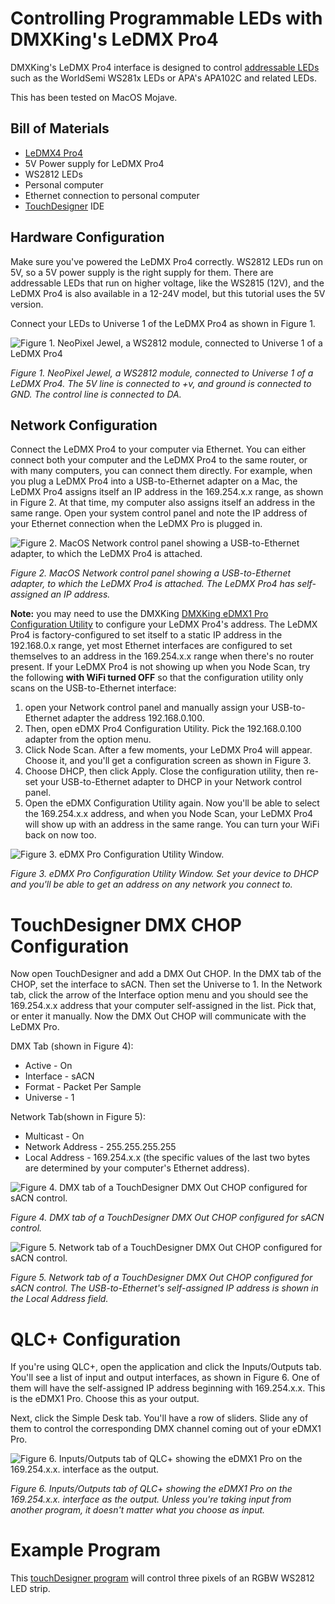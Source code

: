 # Controlling Programmable LEDs with DMXKing's LeDMX Pro4 
DMXKing's LeDMX Pro4 interface is designed to control [addressable LEDs](https://tigoe.github.io/LightProjects/addressable-leds.html) such as the WorldSemi WS281x LEDs or APA's APA102C and related LEDs. 

This has been tested on MacOS Mojave.

## Bill of Materials

* [LeDMX4 Pro4](https://dmxking.com/led-pixel-control/ledmx4-pro) 
* 5V Power supply for LeDMX Pro4
* WS2812 LEDs
* Personal computer
* Ethernet connection to personal computer
* [TouchDesigner](https://derivative.ca/product) IDE

## Hardware Configuration
Make sure you've powered the LeDMX Pro4 correctly. WS2812 LEDs run on 5V, so a 5V power supply is the right supply for them. There are addressable LEDs that run on higher voltage, like the WS2815 (12V), and the LeDMX Pro4 is also available in a 12-24V model, but this tutorial uses the 5V version. 

Connect your LEDs to Universe 1 of the LeDMX Pro4 as shown in Figure 1.

![Figure 1. NeoPixel Jewel, a WS2812 module, connected to Universe 1 of a LeDMX Pro4](img/ledmxpro4-neopixel-jewel.jpg)

_Figure 1. NeoPixel Jewel, a WS2812 module, connected to Universe 1 of a LeDMX Pro4. The 5V line is connected to +v, and ground is connected to GND. The control line is connected to DA._ 

## Network Configuration
 Connect the LeDMX Pro4 to your computer via Ethernet. You can either connect both your computer and the LeDMX Pro4 to the same router, or with many computers, you can connect them directly. For example, when you plug a LeDMX Pro4 into a USB-to-Ethernet adapter on a Mac, the LeDMX Pro4 assigns itself an IP address in the 169.254.x.x range, as shown in Figure 2. At that time, my computer also assigns itself an address in the same range. Open your system control panel and note the IP address of your Ethernet connection when the LeDMX Pro is plugged in.

 ![Figure 2. MacOS Network control panel showing a USB-to-Ethernet adapter, to which the LeDMX Pro4 is attached.](img/macos-usb-ethernet-control-config.png)

_Figure 2. MacOS Network control panel showing a USB-to-Ethernet adapter, to which the LeDMX Pro4 is attached. The LeDMX Pro4 has self-assigned an IP address._ 


 **Note:** you may need to use the DMXKing [DMXKing eDMX1 Pro Configuration Utility](https://dmxking.com/artnetsacn/edmx1-pro) to configure your LeDMX Pro4's address. The LeDMX Pro4 is factory-configured to set itself to a static IP address in the 192.168.0.x range, yet most Ethernet interfaces are configured to set themselves to an address in the 169.254.x.x range when there's no router present.  If your LeDMX Pro4 is not showing up when you Node Scan, try the following **with WiFi turned OFF** so that the configuration utility only scans on the USB-to-Ethernet interface:
 
1. open your Network control panel and manually assign your USB-to-Ethernet adapter the address 192.168.0.100. 
2. Then, open eDMX Pro4 Configuration Utility. Pick the 192.168.0.100 adapter from the option menu.
3. Click Node Scan. After a few moments, your LeDMX Pro4 will appear. Choose it, and you'll get a configuration screen as shown in Figure 3. 
4. Choose DHCP, then click Apply. Close the configuration utility, then re-set your USB-to-Ethernet adapter to DHCP in your Network control panel.
5. Open the eDMX Configuration Utility again. Now  you'll be able to select the 169.254.x.x address, and when you Node Scan, your LeDMX Pro4 will show up with an address in the same range. You can turn your WiFi back on now too. 

![Figure 3. eDMX Pro Configuration Utility Window.](img/edmx-config-window.png)

_Figure 3. eDMX Pro Configuration Utility Window. Set your device to DHCP and you'll be able to get an address on any network you connect to._ 

# TouchDesigner DMX CHOP Configuration
Now open TouchDesigner and add a DMX Out CHOP. In the DMX tab of the CHOP, set the interface to sACN. Then set the Universe to 1. In the Network tab, click the arrow of the Interface option menu and you should see the 169.254.x.x address that your computer self-assigned in the list. Pick that, or enter it manually. Now the DMX Out CHOP will communicate with the LeDMX Pro. 

DMX Tab (shown in Figure 4):
* Active - On  
* Interface - sACN
* Format - Packet Per Sample
* Universe - 1

Network Tab(shown in Figure 5):
* Multicast - On
* Network Address - 255.255.255.255
* Local Address - 169.254.x.x (the specific values of the last two bytes are determined by your computer's Ethernet address).


 ![Figure 4. DMX tab of a TouchDesigner DMX Out CHOP configured for sACN control.](img/DMX-CHOP-DMX-tab.png)

_Figure 4. DMX tab of a TouchDesigner DMX Out CHOP configured for sACN control._ 

![Figure 5. Network tab of a TouchDesigner DMX Out CHOP configured for sACN control.](img/DMX-CHOP-network-tab.png)

_Figure 5. Network tab of a TouchDesigner DMX Out CHOP configured for sACN control. The USB-to-Ethernet's self-assigned IP address is shown in the Local Address field._ 

# QLC+ Configuration
If you're using QLC+, open the application and click the Inputs/Outputs tab. You'll see a list of input and output interfaces, as shown in Figure 6. One of them will have the self-assigned IP address beginning with 169.254.x.x. This is the eDMX1 Pro. Choose this as your output. 

Next, click the Simple Desk tab. You'll have a row of sliders. Slide any of them to control the corresponding DMX channel coming out of your eDMX1 Pro. 

![Figure 6. Inputs/Outputs tab of QLC+ showing the eDMX1 Pro on the 169.254.x.x. interface as the output.](img/edmd1-pro-qlc-plus-config.png)

_Figure 6. Inputs/Outputs tab of QLC+ showing the eDMX1 Pro on the 169.254.x.x. interface as the output. Unless you're taking input from another program, it doesn't matter what you choose as input._ 

# Example Program
This [touchDesigner program](https://github.com/tigoe/DMX-Examples/blob/master/TouchDesigner-Examples/LeDMX-pro-RGBW_Fixtures.toe)  will control three pixels of an RGBW WS2812 LED strip. 
